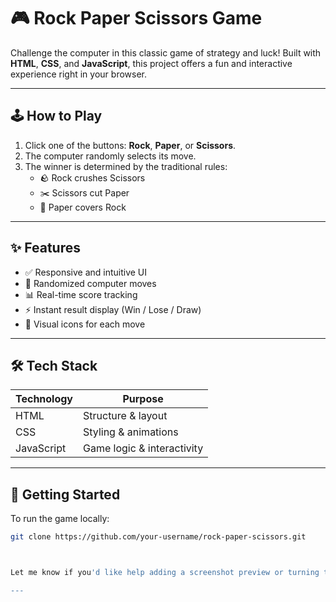 # 🎮 Rock Paper Scissors Game

Challenge the computer in this classic game of strategy and luck! Built with **HTML**, **CSS**, and **JavaScript**, this project offers a fun and interactive experience right in your browser.

---

## 🕹️ How to Play

1. Click one of the buttons: **Rock**, **Paper**, or **Scissors**.
2. The computer randomly selects its move.
3. The winner is determined by the traditional rules:
   - 🪨 Rock crushes Scissors
   - ✂️ Scissors cut Paper
   - 📄 Paper covers Rock

---

## ✨ Features

- ✅ Responsive and intuitive UI
- 🔄 Randomized computer moves
- 📊 Real-time score tracking
- ⚡ Instant result display (Win / Lose / Draw)
- 🎨 Visual icons for each move

---

## 🛠️ Tech Stack

| Technology | Purpose              |
|------------|----------------------|
| HTML       | Structure & layout   |
| CSS        | Styling & animations |
| JavaScript | Game logic & interactivity |



---

## 🚀 Getting Started

To run the game locally:

```bash
git clone https://github.com/your-username/rock-paper-scissors.git



Let me know if you'd like help adding a screenshot preview or turning this into a hosted webpage with GitHub Pages!

---


